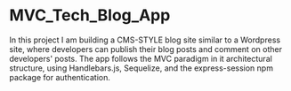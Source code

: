 # MVC_Tech_Blog_App
In this project I am building a CMS-STYLE blog site similar to a Wordpress site, where developers can publish their blog posts and comment on other developers' posts. The app follows the MVC paradigm in it architectural structure, using Handlebars.js, Sequelize, and the express-session npm package for authentication. 
